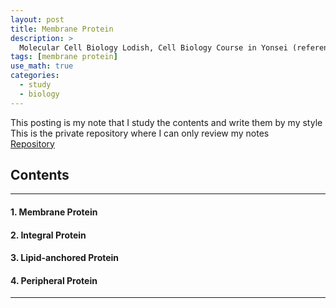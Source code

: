 ```yaml
---
layout: post
title: Membrane Protein
description: >
  Molecular Cell Biology Lodish, Cell Biology Course in Yonsei (reference)
tags: [membrane protein]
use_math: true
categories:
  - study
  - biology
---
```

This posting is my note that I study the contents and write them by my style <br>
This is the private repository where I can only review my notes<br>
[Repository](https://github.com/hyun-jin891/hidden-post-hyunjin891-github-blog/blob/master/_posts/study/biology/2022-07-04-membrane-protein.md)

## Contents
------
#### 1. Membrane Protein
#### 2. Integral Protein
#### 3. Lipid-anchored Protein
#### 4. Peripheral Protein
-----
